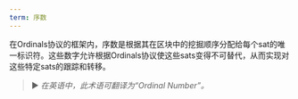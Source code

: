 ```yaml
---
term: 序数
---
```


在Ordinals协议的框架内，序数是根据其在区块中的挖掘顺序分配给每个sat的唯一标识符。这些数字允许根据Ordinals协议使这些sats变得不可替代，从而实现对这些特定sats的跟踪和转移。

> ► *在英语中，此术语可翻译为“Ordinal Number”。*